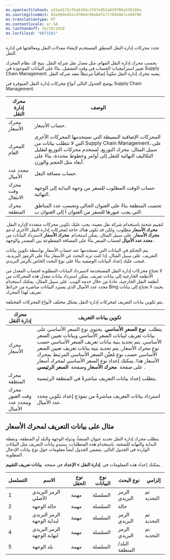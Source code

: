 ```yaml
---
ms.openlocfilehash: a25a41f3cf6a639dc3f67e953a829f06a538109a
ms.sourcegitcommit: 82ed9ded42c47064c90ab6fe717893447cd48796
ms.translationtype: HT
ms.contentlocale: ar-SA
ms.lasthandoff: 10/19/2020
ms.locfileid: "6073281"
---
```

تحدد محركات إدارة النقل المنطق المستخدم لإنشاء معدلات النقل ومعالجتها في إدارة النقل.

يحسب محرك إدارة النقل المهام، مثل معدل نقل شركة النقل. يتيح لك نظام المحرك تغيير استراتيجيات الحساب في وقت التشغيل، بناءً على البيانات الموجودة في Supply Chain Management. يشبه محرك إدارة النقل مكوناً إضافياً مرتبطاً بعقد شركة النقل.

يوضح الجدول التالي أنواع محركات إدارة النقل المتوفرة في Supply Chain Management.

| محرك إدارة النقل | الوصف  |
 | ------------- | ------------- |
 | محرك الأسعار| حساب الأسعار.|
 | المحرك العام| المحركات الإضافية البسيطة التي تستخدمها المحركات الأخرى التي لا تتطلب بيانات من Supply Chain Management، على سبيل المثال، محرك التوزيع. تُستخدم محركات التوزيع لتقليل التكاليف النهائية للنقل إلى أوامر وخطوط محددة، بناءً على أبعاد مثل الحجم والوزن.|
 | محدد عدد الأميال | حساب مسافة النقل.|
 | محرك وقت الانتقال| حساب الوقت المطلوب للسفر من وجهة البداية إلى الوجهة النهائية. |
 | محرك المنطقة | تحسب المنطقة بناءً على العنوان الحالي وتحسب عدد المناطق التي يجب عبورها للسفر من العنوان أ إلى العنوان ب. |

لتقييم شحنة باستخدام شركة نقل معينة، يجب عليك تكوين محركات متعددة لإدارة النقل.  **محرك الأسعار** مطلوب، ولكن قد تكون هناك حاجة لمحركات إدارة النقل الأخرى لدعم  **محرك الأسعار**. على سبيل المثال، يمكن استخدام  **محرك الأسعار** لاسترداد البيانات من  **محدد عدد الأميال** لحساب السعر بناءً على المسافة المقطوعة بين المصدر والوجهة.

يتم التحكم في البيانات التي تستخدمها عند حساب الأسعار بواسطة تكوين بيانات التعريف. على سبيل المثال، إذا كنت تريد البحث عن الأسعار بناءً على الرموز البريدية، فيجب عليك إعداد البيانات الوصفية بناءً على نوع البحث الخاص بالرمز البريدي.

لا تحتاج محركات إدارة النقل المستخدمة لاسترداد البيانات المطلوبة لحساب المعدل من الأنظمة الخارجية إلى بيانات تعريف. يمكن استرداد بيانات معدل هذه المحركات من أنظمة النقل الخارجية، عادةً من خلال خدمة الويب. على سبيل المثال، يمكنك استخدام محدد عدد الأميال الذي يسترد البيانات مباشرة من خرائط Bing بحيث لا تحتاج إلى بيانات تعريف لهذا المحرك.

يتم تكوين بيانات التعريف لمحركات إدارة النقل بشكل مختلف لأنواع المحركات المختلفة.

| محرك إدارة النقل | تكوين بيانات التعريف |
 | ------------- | ------------- |
 | محرك الأسعار | يتطلب  **نوع السعر الأساسي**. يحتوي نوع السعر الأساسي على بيانات تعريف لبيانات السعر الأساسي وبيانات تعيين السعر الأساسي. يتم تحديد بنية بيانات تعريف السعر الأساسي حسب نوع محرك الأسعار. يتم تحديد بنية بيانات تعريف تعيين السعر الأساسي حسب نوع مُعيِّن السعر الأساسي المرتبط بمحرك الأسعار هذا. يمكنك إعداد نوع السعر الأساسي لمحرك أسعار على صفحة  **محرك الأسعار** وصفحة  **السعر الرئيسي** . |
 | محرك المنطقة |  يتطلب إعداد بيانات التعريف مباشرةً في المنطقة الرئيسية. |
 | محرك وقت العبور ومحدد عدد الأميال | استرداد بيانات التعريف مباشرةً من نموذج إعداد تكوين محدد عدد الأميال. |


## <a name="example-of-metadata-for-a-rate-engine"></a>مثال على بيانات التعريف لمحرك الأسعار

يتطلب محرك إدارة النقل تحديد عنوان المنشأ، ودولة الوجهة والبلد أو المنطقة، ونقطة البداية والنهاية للشحنة. باستخدام هذه المتطلبات، ستبدو بيانات التعريف مثل البيانات الواردة في الجدول التالي. يتضمن الجدول أيضاً معلومات حول نوع بيانات الإدخال المطلوبة.

يمكنك إعداد هذه المعلومات في  **إدارة النقل > الإعداد** في صفحة  **بيانات تعريف التقييم** .  

| التسلسل | الاسم  | نوع الحقل | نوع البيانات | نوع البحث | إلزامي | 
 | ------------- | ------------- | ------------- | ------------- | ------------- | ------------- |
 | 1 | الرمز البريدي الأصلي | مهمة | السلسلة | الرمز البريدي | تم التحديد | 
 | 2 | حالة الوجهة | مهمة | السلسلة | حالة |  | 
 | 3 | الرمز البريدي لبداية الوجهة | مهمة | السلسلة | الرمز البريدي | تم التحديد | 
 | 4 | الرمز البريدي لنهاية الوجهة | مهمة | السلسلة |  الرمز البريدي | تم التحديد | 
 | 5 | بلد الوجهة | مهمة |السلسلة | البلد/المنطقة |  | 



